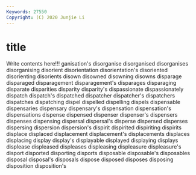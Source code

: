 ```yaml
---
Keywords: 27550
Copyright: (C) 2020 Junjie Li
---
```


# title

Write contents here!!!
ganisation's 
disorganise 
disorganised 
disorganises 
disorganising
disorient 
disorientation 
disorientation's 
disoriented 
disorienting 
disorients 
disown 
disowned 
disowning 
disowns
disparage 
disparaged 
disparagement 
disparagement's 
disparages 
disparaging 
disparate 
disparities 
disparity 
disparity's
dispassionate 
dispassionately 
dispatch 
dispatch's 
dispatched 
dispatcher 
dispatcher's 
dispatchers 
dispatches 
dispatching
dispel 
dispelled 
dispelling 
dispels 
dispensable 
dispensaries 
dispensary 
dispensary's 
dispensation 
dispensation's
dispensations 
dispense 
dispensed 
dispenser 
dispenser's 
dispensers 
dispenses 
dispensing 
dispersal 
dispersal's
disperse 
dispersed 
disperses 
dispersing 
dispersion 
dispersion's 
dispirit 
dispirited 
dispiriting 
dispirits
displace 
displaced 
displacement 
displacement's 
displacements 
displaces 
displacing 
display 
display's 
displayable
displayed 
displaying 
displays 
displease 
displeased 
displeases 
displeasing 
displeasure 
displeasure's 
disport
disported 
disporting 
disports 
disposable 
disposable's 
disposables 
disposal 
disposal's 
disposals 
dispose
disposed 
disposes 
disposing 
disposition 
disposition's 

